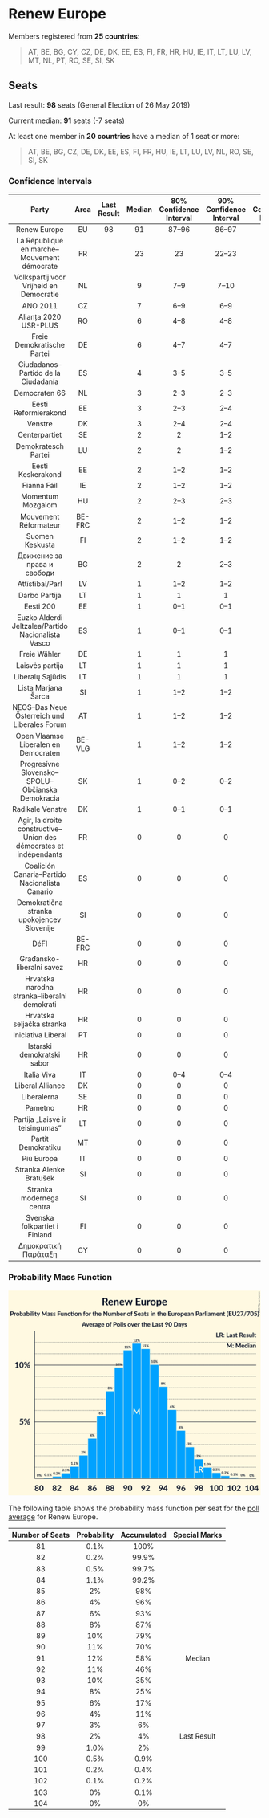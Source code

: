 # Renew Europe

Members registered from **25 countries**:

> AT, BE, BG, CY, CZ, DE, DK, EE, ES, FI, FR, HR, HU, IE, IT, LT, LU, LV, MT, NL, PT, RO, SE, SI, SK

## Seats

Last result: **98** seats (General Election of 26 May 2019)

Current median: **91** seats (-7 seats)

At least one member in **20 countries** have a median of 1 seat or more:

> AT, BE, BG, CZ, DE, DK, EE, ES, FI, FR, HU, IE, LT, LU, LV, NL, RO, SE, SI, SK

### Confidence Intervals

| Party | Area | Last Result | Median | 80% Confidence Interval | 90% Confidence Interval | 95% Confidence Interval | 99% Confidence Interval |
|:-----:|:----:|:-----------:|:------:|:-----------------------:|:-----------------------:|:-----------------------:|:-----------------------:|
| Renew Europe | EU | 98 | 91 | 87–96 | 86–97 | 85–98 | 83–100 |
| La République en marche–Mouvement démocrate | FR | | 23 | 23 | 22–23 | 21–23 | 20–23 |
| Volkspartij voor Vrijheid en Democratie | NL | | 9 | 7–9 | 7–10 | 7–10 | 7–10 |
| ANO 2011 | CZ | | 7 | 6–9 | 6–9 | 6–9 | 5–9 |
| Alianța 2020 USR-PLUS | RO | | 6 | 4–8 | 4–8 | 3–8 | 3–9 |
| Freie Demokratische Partei | DE | | 6 | 4–7 | 4–7 | 4–8 | 4–8 |
| Ciudadanos–Partido de la Ciudadanía | ES | | 4 | 3–5 | 3–5 | 3–6 | 2–6 |
| Democraten 66 | NL | | 3 | 2–3 | 2–3 | 2–3 | 2–4 |
| Eesti Reformierakond | EE | | 3 | 2–3 | 2–4 | 2–4 | 2–4 |
| Venstre | DK | | 3 | 2–4 | 2–4 | 2–4 | 2–4 |
| Centerpartiet | SE | | 2 | 2 | 1–2 | 1–2 | 1–2 |
| Demokratesch Partei | LU | | 2 | 2 | 1–2 | 1–2 | 1–2 |
| Eesti Keskerakond | EE | | 2 | 1–2 | 1–2 | 1–2 | 1–3 |
| Fianna Fáil | IE | | 2 | 1–2 | 1–2 | 1–3 | 0–4 |
| Momentum Mozgalom | HU | | 2 | 2–3 | 2–3 | 2–3 | 1–3 |
| Mouvement Réformateur | BE-FRC | | 2 | 1–2 | 1–2 | 1–2 | 1–2 |
| Suomen Keskusta | FI | | 2 | 1–2 | 1–2 | 1–2 | 1–2 |
| Движение за права и свободи | BG | | 2 | 2 | 2–3 | 1–3 | 1–3 |
| Attīstībai/Par! | LV | | 1 | 1–2 | 1–2 | 1–2 | 1–2 |
| Darbo Partija | LT | | 1 | 1 | 1 | 1 | 1 |
| Eesti 200 | EE | | 1 | 0–1 | 0–1 | 0–1 | 0–1 |
| Euzko Alderdi Jeltzalea/Partido Nacionalista Vasco | ES | | 1 | 0–1 | 0–1 | 0–1 | 0–2 |
| Freie Wähler | DE | | 1 | 1 | 1 | 1–2 | 0–2 |
| Laisvės partija | LT | | 1 | 1 | 1 | 1 | 1 |
| Liberalų Sąjūdis | LT | | 1 | 1 | 1 | 1 | 1 |
| Lista Marjana Šarca | SI | | 1 | 1–2 | 1–2 | 1–2 | 1–2 |
| NEOS–Das Neue Österreich und Liberales Forum | AT | | 1 | 1–2 | 1–2 | 1–2 | 1–2 |
| Open Vlaamse Liberalen en Democraten | BE-VLG | | 1 | 1–2 | 1–2 | 1–2 | 1–2 |
| Progresívne Slovensko–SPOLU–Občianska Demokracia | SK | | 1 | 0–2 | 0–2 | 0–2 | 0–2 |
| Radikale Venstre | DK | | 1 | 0–1 | 0–1 | 0–1 | 0–1 |
| Agir, la droite constructive–Union des démocrates et indépendants | FR | | 0 | 0 | 0 | 0 | 0 |
| Coalición Canaria–Partido Nacionalista Canario | ES | | 0 | 0 | 0 | 0 | 0–1 |
| Demokratična stranka upokojencev Slovenije | SI | | 0 | 0 | 0 | 0 | 0 |
| DéFI | BE-FRC | | 0 | 0 | 0 | 0 | 0 |
| Građansko-liberalni savez | HR | | 0 | 0 | 0 | 0 | 0 |
| Hrvatska narodna stranka–liberalni demokrati | HR | | 0 | 0 | 0 | 0 | 0 |
| Hrvatska seljačka stranka | HR | | 0 | 0 | 0 | 0 | 0 |
| Iniciativa Liberal | PT | | 0 | 0 | 0 | 0–1 | 0–1 |
| Istarski demokratski sabor | HR | | 0 | 0 | 0 | 0 | 0 |
| Italia Viva | IT | | 0 | 0–4 | 0–4 | 0–4 | 0–5 |
| Liberal Alliance | DK | | 0 | 0 | 0 | 0 | 0 |
| Liberalerna | SE | | 0 | 0 | 0 | 0–1 | 0–1 |
| Pametno | HR | | 0 | 0 | 0 | 0 | 0 |
| Partija „Laisvė ir teisingumas“ | LT | | 0 | 0 | 0 | 0 | 0 |
| Partit Demokratiku | MT | | 0 | 0 | 0 | 0 | 0 |
| Più Europa | IT | | 0 | 0 | 0 | 0 | 0 |
| Stranka Alenke Bratušek | SI | | 0 | 0 | 0 | 0 | 0 |
| Stranka modernega centra | SI | | 0 | 0 | 0 | 0 | 0 |
| Svenska folkpartiet i Finland | FI | | 0 | 0 | 0 | 0–1 | 0–1 |
| Δημοκρατική Παράταξη | CY | | 0 | 0 | 0 | 0 | 0 |

### Probability Mass Function

![Graph with seats probability mass function not yet produced](average-2020-10-31-seats-pmf-reneweurope.png "Seats Probability Mass Function")

The following table shows the probability mass function per seat for the [poll average](average-2020-10-31.html) for Renew Europe.

| Number of Seats | Probability | Accumulated | Special Marks |
|:---------------:|:-----------:|:-----------:|:-------------:|
| 81 | 0.1% | 100% |  |
| 82 | 0.2% | 99.9% |  |
| 83 | 0.5% | 99.7% |  |
| 84 | 1.1% | 99.2% |  |
| 85 | 2% | 98% |  |
| 86 | 4% | 96% |  |
| 87 | 6% | 93% |  |
| 88 | 8% | 87% |  |
| 89 | 10% | 79% |  |
| 90 | 11% | 70% |  |
| 91 | 12% | 58% | Median |
| 92 | 11% | 46% |  |
| 93 | 10% | 35% |  |
| 94 | 8% | 25% |  |
| 95 | 6% | 17% |  |
| 96 | 4% | 11% |  |
| 97 | 3% | 6% |  |
| 98 | 2% | 4% | Last Result |
| 99 | 1.0% | 2% |  |
| 100 | 0.5% | 0.9% |  |
| 101 | 0.2% | 0.4% |  |
| 102 | 0.1% | 0.2% |  |
| 103 | 0% | 0.1% |  |
| 104 | 0% | 0% |  |


